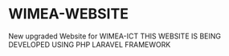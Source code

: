 # WIMEA-WEBSITE
New upgraded Website for WIMEA-ICT
THIS WEBSITE IS BEING DEVELOPED USING PHP LARAVEL FRAMEWORK

